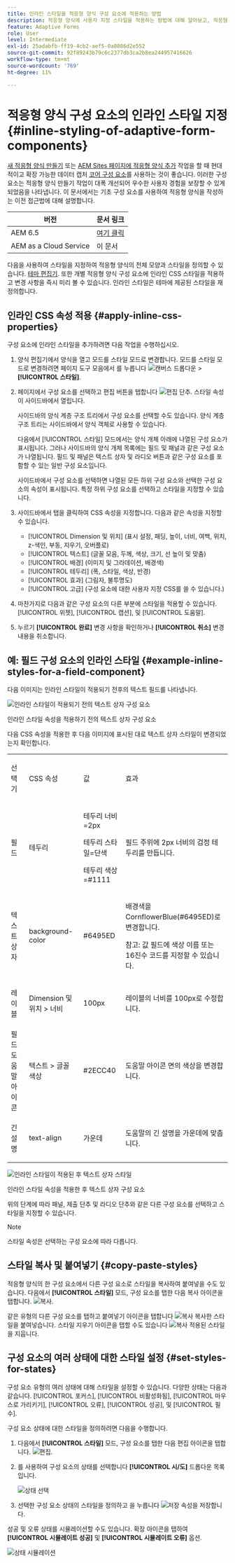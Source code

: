 ```yaml
---
title: 인라인 스타일을 적응형 양식 구성 요소에 적용하는 방법
description: 적응형 양식에 사용자 지정 스타일을 적용하는 방법에 대해 알아보고, 적응형 양식의 개별 구성 요소에 인라인 CSS 속성을 적용할 수도 있습니다.
feature: Adaptive Forms
role: User
level: Intermediate
exl-id: 25adabfb-ff19-4cb2-aef5-0a8086d2e552
source-git-commit: 92f89243b79c6c2377db3ca2b8ea244957416626
workflow-type: tm+mt
source-wordcount: '769'
ht-degree: 11%

---
```


# 적응형 양식 구성 요소의 인라인 스타일 지정 {#inline-styling-of-adaptive-form-components}

<span class="preview"> [새 적응형 양식 만들기](/help/forms/creating-adaptive-form-core-components.md) 또는 [AEM Sites 페이지에 적응형 양식 추가](/help/forms/create-or-add-an-adaptive-form-to-aem-sites-page.md) 작업을 할 때 현대적이고 확장 가능한 데이터 캡처 [코어 구성 요소](https://experienceleague.adobe.com/docs/experience-manager-core-components/using/adaptive-forms/introduction.html)를 사용하는 것이 좋습니다. 이러한 구성 요소는 적응형 양식 만들기 작업이 대폭 개선되어 우수한 사용자 경험을 보장할 수 있게 되었음을 나타냅니다. 이 문서에서는 기초 구성 요소를 사용하여 적응형 양식을 작성하는 이전 접근법에 대해 설명합니다. </span>

| 버전 | 문서 링크 |
| -------- | ---------------------------- |
| AEM 6.5 | [여기 클릭](https://experienceleague.adobe.com/docs/experience-manager-65/forms/adaptive-forms-basic-authoring/inline-style-adaptive-forms.html) |
| AEM as a Cloud Service | 이 문서 |

다음을 사용하여 스타일을 지정하여 적응형 양식의 전체 모양과 스타일을 정의할 수 있습니다. [테마 편집기](themes.md). 또한 개별 적응형 양식 구성 요소에 인라인 CSS 스타일을 적용하고 변경 사항을 즉시 미리 볼 수 있습니다. 인라인 스타일은 테마에 제공된 스타일을 재정의합니다.

## 인라인 CSS 속성 적용 {#apply-inline-css-properties}

구성 요소에 인라인 스타일을 추가하려면 다음 작업을 수행하십시오.

1. 양식 편집기에서 양식을 열고 모드를 스타일 모드로 변경합니다. 모드를 스타일 모드로 변경하려면 페이지 도구 모음에서 를 누릅니다 ![캔버스 드롭다운](assets/Smock_ChevronDown.svg) > **[!UICONTROL 스타일]**.
1. 페이지에서 구성 요소를 선택하고 편집 버튼을 탭합니다 ![편집 단추](assets/edit.svg). 스타일 속성이 사이드바에서 열립니다.

   사이드바의 양식 계층 구조 트리에서 구성 요소를 선택할 수도 있습니다. 양식 계층 구조 트리는 사이드바에서 양식 객체로 사용할 수 있습니다.

   다음에서 [!UICONTROL 스타일] 모드에서는 양식 개체 아래에 나열된 구성 요소가 표시됩니다. 그러나 사이드바의 양식 개체 목록에는 필드 및 패널과 같은 구성 요소가 나열됩니다. 필드 및 패널은 텍스트 상자 및 라디오 버튼과 같은 구성 요소를 포함할 수 있는 일반 구성 요소입니다.

   사이드바에서 구성 요소를 선택하면 나열된 모든 하위 구성 요소와 선택한 구성 요소의 속성이 표시됩니다. 특정 하위 구성 요소를 선택하고 스타일을 지정할 수 있습니다.

1. 사이드바에서 탭을 클릭하여 CSS 속성을 지정합니다. 다음과 같은 속성을 지정할 수 있습니다.

   * [!UICONTROL Dimension 및 위치] (표시 설정, 패딩, 높이, 너비, 여백, 위치, z-색인, 부동, 지우기, 오버플로)
   * [!UICONTROL 텍스트] (글꼴 모음, 두께, 색상, 크기, 선 높이 및 맞춤)
   * [!UICONTROL 배경] (이미지 및 그라데이션, 배경색)
   * [!UICONTROL 테두리] (폭, 스타일, 색상, 반경)
   * [!UICONTROL 효과] (그림자, 불투명도)
   * [!UICONTROL 고급] (구성 요소에 대한 사용자 지정 CSS를 쓸 수 있습니다.)

1. 마찬가지로 다음과 같은 구성 요소의 다른 부분에 스타일을 적용할 수 있습니다. [!UICONTROL 위젯], [!UICONTROL 캡션], 및 [!UICONTROL 도움말].
1. 누르기 **[!UICONTROL 완료]** 변경 사항을 확인하거나 **[!UICONTROL 취소]** 변경 내용을 취소합니다.

## 예: 필드 구성 요소의 인라인 스타일 {#example-inline-styles-for-a-field-component}

다음 이미지는 인라인 스타일이 적용되기 전후의 텍스트 필드를 나타냅니다.

![인라인 스타일이 적용되기 전의 텍스트 상자 구성 요소](assets/no-style.png)

인라인 스타일 속성을 적용하기 전의 텍스트 상자 구성 요소

다음 CSS 속성을 적용한 후 다음 이미지에 표시된 대로 텍스트 상자 스타일이 변경되었는지 확인합니다.

<table>
 <tbody>
  <tr>
   <td><p>선택기</p> </td>
   <td><p>CSS 속성</p> </td>
   <td><p>값</p> </td>
   <td><p>효과</p> </td>
  </tr>
  <tr>
   <td><p>필드</p> </td>
   <td><p>테두리</p> </td>
   <td><p>테두리 너비 =2px</p> <p>테두리 스타일=단색</p> <p>테두리 색상=#1111</p> </td>
   <td><p>필드 주위에 2px 너비의 검정 테두리를 만듭니다.</p> </td>
  </tr>
  <tr>
   <td><p>텍스트 상자</p> </td>
   <td><p>background-color</p> </td>
   <td><p>#6495ED</p> </td>
   <td><p>배경색을 CornflowerBlue(#6495ED)로 변경합니다.</p> <p>참고: 값 필드에 색상 이름 또는 16진수 코드를 지정할 수 있습니다.</p> </td>
  </tr>
  <tr>
   <td><p>레이블</p> </td>
   <td><p>Dimension 및 위치 &gt; 너비</p> </td>
   <td><p>100px</p> </td>
   <td><p>레이블의 너비를 100px로 수정합니다.</p> </td>
  </tr>
  <tr>
   <td>필드 도움말 아이콘</td>
   <td>텍스트 &gt; 글꼴 색상</td>
   <td>#2ECC40</td>
   <td>도움말 아이콘 면의 색상을 변경합니다.</td>
  </tr>
  <tr>
   <td><p>긴 설명</p> </td>
   <td><p>text-align</p> </td>
   <td><p>가운데</p> </td>
   <td><p>도움말의 긴 설명을 가운데에 맞춥니다.</p> </td>
  </tr>
 </tbody>
</table>

![인라인 스타일이 적용된 후 텍스트 상자 스타일](assets/applied-style.png)

인라인 스타일 속성을 적용한 후 텍스트 상자 구성 요소

위의 단계에 따라 패널, 제출 단추 및 라디오 단추와 같은 다른 구성 요소를 선택하고 스타일을 지정할 수 있습니다.

>[!NOTE]
>
>스타일 속성은 선택하는 구성 요소에 따라 다릅니다.

## 스타일 복사 및 붙여넣기 {#copy-paste-styles}

적응형 양식의 한 구성 요소에서 다른 구성 요소로 스타일을 복사하여 붙여넣을 수도 있습니다. 다음에서 **[!UICONTROL 스타일]** 모드, 구성 요소를 탭한 다음 복사 아이콘을 탭합니다. ![복사](assets/property-copy-icon.svg).

같은 유형의 다른 구성 요소를 탭하고 붙여넣기 아이콘을 탭합니다 ![복사](assets/Smock_Paste_18_N.svg) 복사한 스타일을 붙여넣습니다. 스타일 지우기 아이콘을 탭할 수도 있습니다 ![복사](assets/clear-style-icon.svg) 적용된 스타일을 지웁니다.

## 구성 요소의 여러 상태에 대한 스타일 설정 {#set-styles-for-states}

구성 요소 유형의 여러 상태에 대해 스타일을 설정할 수 있습니다. 다양한 상태는 다음과 같습니다. [!UICONTROL 포커스], [!UICONTROL 비활성화됨], [!UICONTROL 마우스로 가리키기], [!UICONTROL 오류], [!UICONTROL 성공], 및 [!UICONTROL 필수].

구성 요소 상태에 대한 스타일을 정의하려면 다음을 수행합니다.

1. 다음에서 **[!UICONTROL 스타일]** 모드, 구성 요소를 탭한 다음 편집 아이콘을 탭합니다. ![편집](assets/Smock_Edit_18_N.svg).

1. 를 사용하여 구성 요소의 상태를 선택합니다 **[!UICONTROL 시/도]** 드롭다운 목록입니다.

   ![상태 선택](assets/select-state.png)

1. 선택한 구성 요소 상태의 스타일을 정의하고 을 누릅니다 ![저장](assets/save_icon.svg) 속성을 저장합니다.

성공 및 오류 상태를 시뮬레이션할 수도 있습니다. 확장 아이콘을 탭하여 **[!UICONTROL 시뮬레이트 성공]** 및 **[!UICONTROL 시뮬레이트 오류]** 옵션.

![상태 시뮬레이션](assets/simulate-states.png)
